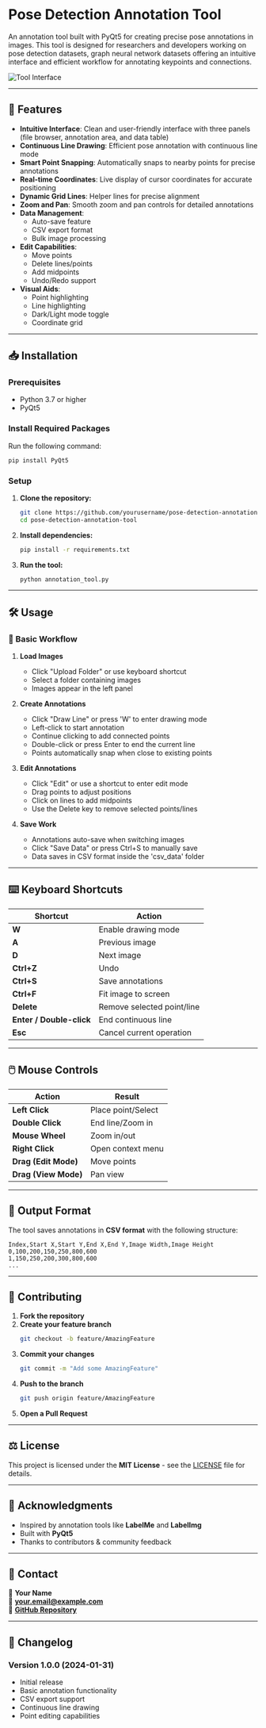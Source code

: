 # Pose Detection Annotation Tool

An annotation tool built with PyQt5 for creating precise pose annotations in images. This tool is designed for researchers and developers working on pose detection datasets, graph neural network datasets offering an intuitive interface and efficient workflow for annotating keypoints and connections.

![Tool Interface](./example/1.webp)

---

## 🚀 Features

- **Intuitive Interface**: Clean and user-friendly interface with three panels (file browser, annotation area, and data table)
- **Continuous Line Drawing**: Efficient pose annotation with continuous line mode
- **Smart Point Snapping**: Automatically snaps to nearby points for precise annotations
- **Real-time Coordinates**: Live display of cursor coordinates for accurate positioning
- **Dynamic Grid Lines**: Helper lines for precise alignment
- **Zoom and Pan**: Smooth zoom and pan controls for detailed annotations
- **Data Management**: 
  - Auto-save feature
  - CSV export format
  - Bulk image processing
- **Edit Capabilities**:
  - Move points
  - Delete lines/points
  - Add midpoints
  - Undo/Redo support
- **Visual Aids**:
  - Point highlighting
  - Line highlighting
  - Dark/Light mode toggle
  - Coordinate grid

---

## 📥 Installation

### Prerequisites
- Python 3.7 or higher
- PyQt5

### Install Required Packages
Run the following command:
```bash
pip install PyQt5
```

### Setup
1. **Clone the repository:**
   ```bash
   git clone https://github.com/yourusername/pose-detection-annotation-tool.git
   cd pose-detection-annotation-tool
   ```

2. **Install dependencies:**
   ```bash
   pip install -r requirements.txt
   ```

3. **Run the tool:**
   ```bash
   python annotation_tool.py
   ```

---

## 🛠️ Usage

### 🔹 Basic Workflow

1. **Load Images**
   - Click "Upload Folder" or use keyboard shortcut
   - Select a folder containing images
   - Images appear in the left panel

2. **Create Annotations**
   - Click "Draw Line" or press 'W' to enter drawing mode
   - Left-click to start annotation
   - Continue clicking to add connected points
   - Double-click or press Enter to end the current line
   - Points automatically snap when close to existing points

3. **Edit Annotations**
   - Click "Edit" or use a shortcut to enter edit mode
   - Drag points to adjust positions
   - Click on lines to add midpoints
   - Use the Delete key to remove selected points/lines

4. **Save Work**
   - Annotations auto-save when switching images
   - Click "Save Data" or press Ctrl+S to manually save
   - Data saves in CSV format inside the 'csv_data' folder

---

## ⌨️ Keyboard Shortcuts

| Shortcut | Action |
|----------|--------|
| **W** | Enable drawing mode |
| **A** | Previous image |
| **D** | Next image |
| **Ctrl+Z** | Undo |
| **Ctrl+S** | Save annotations |
| **Ctrl+F** | Fit image to screen |
| **Delete** | Remove selected point/line |
| **Enter / Double-click** | End continuous line |
| **Esc** | Cancel current operation |

---

## 🖱️ Mouse Controls

| Action | Result |
|--------|--------|
| **Left Click** | Place point/Select |
| **Double Click** | End line/Zoom in |
| **Mouse Wheel** | Zoom in/out |
| **Right Click** | Open context menu |
| **Drag (Edit Mode)** | Move points |
| **Drag (View Mode)** | Pan view |

---

## 📄 Output Format

The tool saves annotations in **CSV format** with the following structure:

```csv
Index,Start X,Start Y,End X,End Y,Image Width,Image Height
0,100,200,150,250,800,600
1,150,250,200,300,800,600
...
```

---

## 🤝 Contributing

1. **Fork the repository**
2. **Create your feature branch**
   ```bash
   git checkout -b feature/AmazingFeature
   ```
3. **Commit your changes**
   ```bash
   git commit -m "Add some AmazingFeature"
   ```
4. **Push to the branch**
   ```bash
   git push origin feature/AmazingFeature
   ```
5. **Open a Pull Request**

---

## ⚖️ License

This project is licensed under the **MIT License** - see the [LICENSE](LICENSE) file for details.

---

## 🙌 Acknowledgments

- Inspired by annotation tools like **LabelMe** and **LabelImg**
- Built with **PyQt5**
- Thanks to contributors & community feedback

---

## 📩 Contact

👤 **Your Name**  
📧 **your.email@example.com**  
🔗 **[GitHub Repository](https://github.com/yourusername/pose-detection-annotation-tool)**  

---

## 📝 Changelog

### **Version 1.0.0 (2024-01-31)**
- Initial release
- Basic annotation functionality
- CSV export support
- Continuous line drawing
- Point editing capabilities